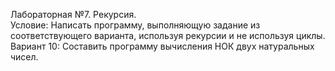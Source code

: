 Лабораторная №7. 
Рекурсия.  
Условие: Написать программу, выполняющую задание из соответствующего варианта, используя рекурсии и не используя циклы.  
Вариант 10: Составить программу вычисления НОК двух натуральных чисел.

